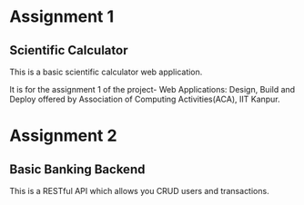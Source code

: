 # Assignment 1
## Scientific Calculator

This is a basic scientific calculator web application.

It is for the assignment 1 of the project- Web Applications: Design, Build and Deploy offered by Association of Computing Activities(ACA), IIT Kanpur.

# Assignment 2
## Basic Banking Backend

This is a RESTful API which allows you CRUD users and transactions. 

